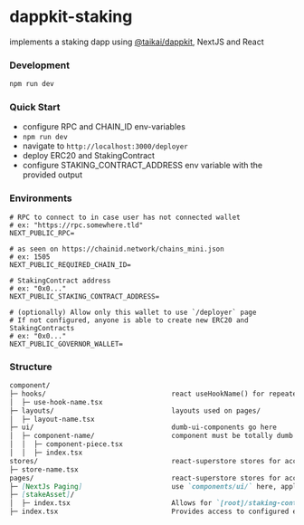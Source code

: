 # dappkit-staking
implements a staking dapp using [@taikai/dappkit](https://github.com/taikai/dappkit), NextJS and React

### Development
```bash
npm run dev
```

### Quick Start
- configure RPC and CHAIN_ID env-variables
- `npm run dev`
- navigate to `http://localhost:3000/deployer`
- deploy ERC20 and StakingContract
- configure STAKING_CONTRACT_ADDRESS env variable with the provided output

### Environments
```dotenv
# RPC to connect to in case user has not connected wallet
# ex: "https://rpc.somewhere.tld"
NEXT_PUBLIC_RPC=

# as seen on https://chainid.network/chains_mini.json
# ex: 1505
NEXT_PUBLIC_REQUIRED_CHAIN_ID=

# StakingContract address
# ex: "0x0..."
NEXT_PUBLIC_STAKING_CONTRACT_ADDRESS=

# (optionally) Allow only this wallet to use `/deployer` page
# If not configured, anyone is able to create new ERC20 and StakingContracts
# ex: "0x0..."
NEXT_PUBLIC_GOVERNOR_WALLET=
```

### Structure
```md
component/
├─ hooks/                               react useHookName() for repeated page/ux actions
│  ├─ use-hook-name.tsx
├─ layouts/                             layouts used on pages/
│  ├─ layout-name.tsx
├─ ui/                                  dumb-ui-components go here
│  ├─ component-name/                   component must be totally dumb and export its actions
│  │  ├─ component-piece.tsx
│  │  ├─ index.tsx
stores/                                 react-superstore stores for accessing needed values
├─ store-name.tsx
pages/                                  react-superstore stores for accessing needed values
├─ [NextJs Paging]                      use `components/ui/` here, apply logic where needed
├─ [stakeAsset]/
│  ├─ index.tsx                         Allows for `[root]/staking-contract-address` navigation
├─ index.tsx                            Provides access to configured environment staking contract
```
